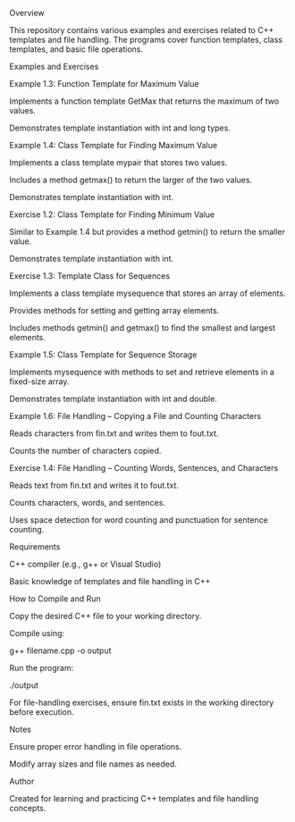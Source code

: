 Overview

This repository contains various examples and exercises related to C++ templates and file handling. The programs cover function templates, class templates, and basic file operations.

Examples and Exercises

Example 1.3: Function Template for Maximum Value

Implements a function template GetMax that returns the maximum of two values.

Demonstrates template instantiation with int and long types.

Example 1.4: Class Template for Finding Maximum Value

Implements a class template mypair that stores two values.

Includes a method getmax() to return the larger of the two values.

Demonstrates template instantiation with int.

Exercise 1.2: Class Template for Finding Minimum Value

Similar to Example 1.4 but provides a method getmin() to return the smaller value.

Demonstrates template instantiation with int.

Exercise 1.3: Template Class for Sequences

Implements a class template mysequence that stores an array of elements.

Provides methods for setting and getting array elements.

Includes methods getmin() and getmax() to find the smallest and largest elements.

Example 1.5: Class Template for Sequence Storage

Implements mysequence with methods to set and retrieve elements in a fixed-size array.

Demonstrates template instantiation with int and double.

Example 1.6: File Handling – Copying a File and Counting Characters

Reads characters from fin.txt and writes them to fout.txt.

Counts the number of characters copied.

Exercise 1.4: File Handling – Counting Words, Sentences, and Characters

Reads text from fin.txt and writes it to fout.txt.

Counts characters, words, and sentences.

Uses space detection for word counting and punctuation for sentence counting.

Requirements

C++ compiler (e.g., g++ or Visual Studio)

Basic knowledge of templates and file handling in C++

How to Compile and Run

Copy the desired C++ file to your working directory.

Compile using:

g++ filename.cpp -o output

Run the program:

./output

For file-handling exercises, ensure fin.txt exists in the working directory before execution.

Notes

Ensure proper error handling in file operations.

Modify array sizes and file names as needed.

Author

Created for learning and practicing C++ templates and file handling concepts.